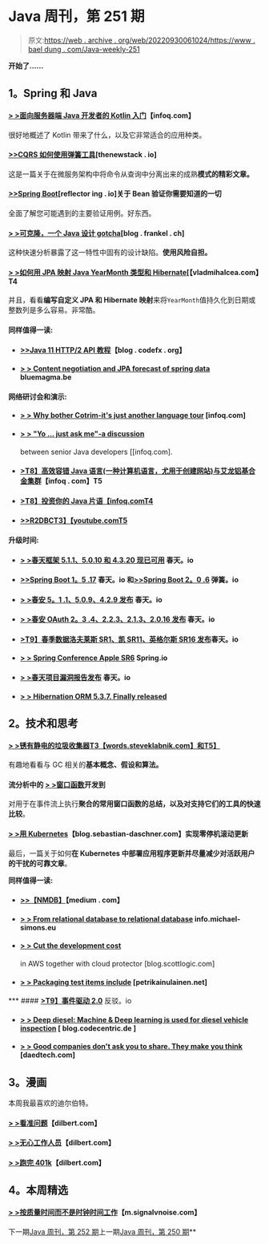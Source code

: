# Java 周刊，第 251 期

> 原文:[https://web . archive . org/web/20220930061024/https://www . bael dung . com/Java-weekly-251](https://web.archive.org/web/20220930061024/https://www.baeldung.com/java-weekly-251)

**开始了……**

## **1。Spring 和 Java**

#### [**> >面向服务器端 Java 开发者的 Kotlin 入门**](https://web.archive.org/web/20220523151411/https://www.infoq.com/articles/intro-kotlin-java-developers)【infoq.com】

很好地概述了 Kotlin 带来了什么，以及它非常适合的应用种类。

#### [**>>CQRS 如何使用弹簧工具**](https://web.archive.org/web/20220523151411/https://thenewstack.io/how-cqrs-works-with-spring-tools/)[thenewstack . io]

这是一篇关于在微服务架构中将命令从查询中分离出来的成熟**模式的精彩文章。**

#### [**>>Spring Boot**](https://web.archive.org/web/20220523151411/https://reflectoring.io/bean-validation-with-spring-boot/)[reflector ing . io]关于 Bean 验证你需要知道的一切

全面了解您可能遇到的主要验证用例。好东西。

#### [**> >可克隆，一个 Java 设计 gotcha**](https://web.archive.org/web/20220523151411/https://blog.frankel.ch/cloneable-java-design-gotcha/)[blog . frankel . ch]

这种快速分析暴露了这一特性中固有的设计缺陷。**使用风险自担。**

#### [**> >如何用 JPA 映射 Java YearMonth 类型和 Hibernate**](https://web.archive.org/web/20220523151411/https://vladmihalcea.com/java-yearmonth-jpa-hibernate/)[【vladmihalcea.com】T4

并且，看看**编写自定义 JPA 和 Hibernate 映射**来将`YearMonth`值持久化到日期或整数列是多么容易。非常酷。

#### **同样值得一读:**

*   #### [**>>Java 11 HTTP/2 API 教程**](https://web.archive.org/web/20220523151411/https://blog.codefx.org/java/http-2-api-tutorial/)【blog . codefx . org】

*   #### [**> > Content negotiation and JPA forecast of spring data**](https://web.archive.org/web/20220523151411/https://www.bluemagma.be/2018/10/content-negotiation-with-spring-data-jpa-projections/) bluemagma.be

#### **网络研讨会和演示:**

*   #### [**> > Why bother Cotrim-it's just another language tour**](https://web.archive.org/web/20220523151411/https://www.infoq.com/presentations/kotlin-language-tour) [infoq.com]

*   #### [**> > "Yo ... just ask me"-a discussion**](https://web.archive.org/web/20220523151411/https://www.infoq.com/presentations/panel-java-ny)

    between senior Java developers [[infoq.com].
*   #### [**>T8】高效容错 Java 语言(一种计算机语言，尤用于创建网站)与艾龙铝基合金集群**](https://web.archive.org/web/20220523151411/https://www.infoq.com/presentations/aeron-clustering-java-fault-tolerance)【infoq . com】T5

*   #### [**>T8】投资你的 Java 片语**【infoq.comT4](https://web.archive.org/web/20220523151411/https://www.infoq.com/presentations/java-katas)

*   #### [**>>R2DBC**T3】【youtube.comT5](https://web.archive.org/web/20220523151411/https://www.youtube.com/watch?v=qwF6v6FN_Uc)

**升级时间:**

*   #### [**> >春天框架 5.1.1、5.0.10 和 4.3.20 现已可用**](https://web.archive.org/web/20220523151411/https://spring.io/blog/2018/10/15/spring-framework-5-1-1-5-0-10-and-4-3-20-available-now) 春天。io

*   #### [**>>Spring Boot 1。5 .17**](https://web.archive.org/web/20220523151411/https://spring.io/blog/2018/10/16/spring-boot-1-5-17) 春天。io 和[**>>Spring Boot 2。0 .6**](https://web.archive.org/web/20220523151411/https://spring.io/blog/2018/10/16/spring-boot-2-0-6) 弹簧。io

*   #### [**> >春安 5。1 .1、5.0.9、4.2.9 发布**](https://web.archive.org/web/20220523151411/https://spring.io/blog/2018/10/16/spring-security-5-1-1-5-0-9-and-4-2-9-released) 春天。io

*   #### [**> >春安 OAuth 2。3 .4、2.2.3、2.1.3、2.0.16 发布**](https://web.archive.org/web/20220523151411/https://spring.io/blog/2018/10/16/spring-security-oauth-2-3-4-2-2-3-2-1-3-2-0-16-released) 春天。io

*   #### [**>T9】春季数据洛夫莱斯 SR1、凯 SR11、英格尔斯 SR16 发布**](https://web.archive.org/web/20220523151411/https://spring.io/blog/2018/10/15/spring-data-lovelace-sr1-kay-sr11-and-ingalls-sr16-released)春天。io

*   #### [**> > Spring Conference Apple SR6**](https://web.archive.org/web/20220523151411/https://spring.io/blog/2018/10/16/spring-session-apple-sr6-released) Spring.io

*   #### [**> >春天项目漏洞报告发布**](https://web.archive.org/web/20220523151411/https://spring.io/blog/2018/10/16/spring-project-vulnerability-reports-published) 春天。io

*   #### [**> > Hibernation ORM 5.3.7\. Finally released**](https://web.archive.org/web/20220523151411/http://in.relation.to/2018/10/17/hibernate-orm-537-final-out/)

## **2。技术和思考**

#### [**> >锈有静电的垃圾收集器**T3【words.steveklabnik.com】和T5】](https://web.archive.org/web/20220523151411/https://words.steveklabnik.com/borrow-checking-escape-analysis-and-the-generational-hypothesis)

有趣地看看与 GC 相关的**基本概念、假设和算法。**

#### 流分析中的 [**> >窗口函数**](https://web.archive.org/web/20220523151411/https://dev.to/frosnerd/window-functions-in-stream-analytics-1m6c)开发到

对用于在事件流上执行**聚合的常用窗口函数的总结，以及对支持它们的工具的快速比较**。

#### [**> >用 Kubernetes**](https://web.archive.org/web/20220523151411/https://blog.sebastian-daschner.com/entries/zero-downtime-updates-kubernetes)【blog.sebastian-daschner.com】实现零停机滚动更新

最后，一篇关于如何**在 Kubernetes 中部署应用程序更新并尽量减少对活跃用户的干扰的可靠文章**。

**同样值得一读:**

*   #### [**>>【NMDB】**](https://web.archive.org/web/20220523151411/https://medium.com/netflix-techblog/the-netflix-media-database-nmdb-9bf8e6d0944d)【medium . com】

*   #### [**> > From relational database to relational database**](https://web.archive.org/web/20220523151411/https://info.michael-simons.eu/2018/10/11/from-relational-databases-to-databases-with-relations/) info.michael-simons.eu

*   #### [**> > Cut the development cost**](https://web.archive.org/web/20220523151411/https://blog.scottlogic.com/2018/10/16/cutting-development-costs-in-aws-with-cloud-custodian.html)

    in AWS together with cloud protector [blog.scottlogic.com]
*   #### [**> > Packaging test items include**](https://web.archive.org/web/20220523151411/https://www.petrikainulainen.net/programming/testing/packaging-testproject-tests-and-addons-with-gradle/) [petrikainulainen.net]

 ***   #### [**>T9】事件驱动 2.0**](https://web.archive.org/web/20220523151411/https://www.confluent.io/blog/event-driven-2-0) 反驳。io

*   #### [**> > Deep diesel: Machine & Deep learning is used for diesel vehicle inspection**](https://web.archive.org/web/20220523151411/https://blog.codecentric.de/en/2018/10/deep-learning-detection-of-diesel-cars/) [ blog.codecentric.de ]

*   #### [**> > Good companies don't ask you to share. They make you think**](https://web.archive.org/web/20220523151411/https://daedtech.com/good-companies-dont-ask-you-to-share-they-make-you-want-to/) [daedtech.com]

## **3。漫画**

本周我最喜欢的迪尔伯特。

#### [**> >看准问题**](https://web.archive.org/web/20220523151411/http://dilbert.com/strip/2018-10-11)【dilbert.com】

#### [**> >无心工作人员**](https://web.archive.org/web/20220523151411/http://dilbert.com/strip/2018-08-30)【dilbert.com】

#### [**> >跑完 401k**](https://web.archive.org/web/20220523151411/http://dilbert.com/strip/2001-04-02)【dilbert.com】

## **4。本周精选**

#### [> >按质量时间而不是时钟时间工作](https://web.archive.org/web/20220523151411/https://m.signalvnoise.com/working-in-quality-time-instead-of-clock-time-fda6da05fe32)【m.signalvnoise.com】

下一期[Java 周刊，第 252 期](/web/20220523151411/https://www.baeldung.com/java-weekly-252)上一期[Java 周刊，第 250 期](/web/20220523151411/https://www.baeldung.com/java-weekly-250)**